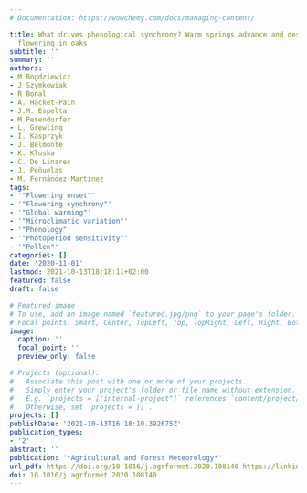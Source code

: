 ```yaml
---
# Documentation: https://wowchemy.com/docs/managing-content/

title: What drives phenological synchrony? Warm springs advance and desynchronize
  flowering in oaks
subtitle: ''
summary: ''
authors:
- M Bogdziewicz
- J Szymkowiak
- R Bonal
- A. Hacket-Pain
- J.M. Espelta
- M Pesendorfer
- L. Grewling
- I. Kasprzyk
- J. Belmonte
- K. Kluska
- C. De Linares
- J. Peñuelas
- M. Fernández-Martínez
tags:
- '"Flowering onset"'
- '"Flowering synchrony"'
- '"Global warming"'
- '"Microclimatic variation"'
- '"Phenology"'
- '"Photoperiod sensitivity"'
- '"Pollen"'
categories: []
date: '2020-11-01'
lastmod: 2021-10-13T18:18:11+02:00
featured: false
draft: false

# Featured image
# To use, add an image named `featured.jpg/png` to your page's folder.
# Focal points: Smart, Center, TopLeft, Top, TopRight, Left, Right, BottomLeft, Bottom, BottomRight.
image:
  caption: ''
  focal_point: ''
  preview_only: false

# Projects (optional).
#   Associate this post with one or more of your projects.
#   Simply enter your project's folder or file name without extension.
#   E.g. `projects = ["internal-project"]` references `content/project/deep-learning/index.md`.
#   Otherwise, set `projects = []`.
projects: []
publishDate: '2021-10-13T16:18:10.392675Z'
publication_types:
- '2'
abstract: ''
publication: '*Agricultural and Forest Meteorology*'
url_pdf: https://doi.org/10.1016/j.agrformet.2020.108140 https://linkinghub.elsevier.com/retrieve/pii/S0168192320302422
doi: 10.1016/j.agrformet.2020.108140
---
```


